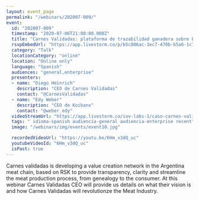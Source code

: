 ```yaml
---
layout: event_page
permalink: "/webinars/202007-009/"
event:
  id: "202007-009"
  timestamp: "2020-07-06T21:00:00.000Z"
  title: "Carnes Validadas: plataforma de trazabilidad ganadera sobre Blockchain"
  rsvpEmbedUrl: "https://app.livestorm.co/p/b5c806ac-1ec7-470b-b5a6-1c7a889c9f17/form"
  category: "Talk"
  locationCategory: "online"
  location: "Online only"
  language: "Spanish"
  audiences: "general,enterprise"
  presenters:
  - name: "Diego Heinrich"
    description: "CEO de Carnes Validadas"
    contact: "@CarnesValidadas"
  - name: "Edy Weber"
    description: "CEO de Koibanx"
    contact: "@weber_edy"
  videoStreamUrl: "https://app.livestorm.co/iov-labs-1/caso-carnes-validadas"
  tags: " idioma-spanish audiencia-general audiencia-enterprise recent"
  image: "/webinars/img/events/event10.jpg"

  recordedVideoUrl: "https://youtu.be/6Hm_v3dQ_uc"
  youtubeVideoId: "6Hm_v3dQ_uc"
  isPast: true
---
```



Carnes validadas is developing a value creation network in the Argentina meat chain, based on RSK to provide transparency, clarity and streamline the meat production process, from genealogy to the consumer. At this webinar Carnes Validadas CEO will provide us details on what their vision is and how Carnes Validadas will revolutionze the Meat Industry.

